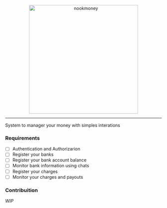 <p align="center">
  <img src="https://github.com/acmesquita/nookmoney/blob/main/packages/ui/assets/logo.png" alt="nookmoney" width="350px" />
</p>

---

System to manager your money with simples interations

### Requirements

- [ ] Authentication and Authorizarion
- [ ] Register your banks
- [ ] Register your bank account balance
- [ ] Monitor bank information using chats
- [ ] Register your charges
- [ ] Monitor your charges and payouts

### Contribuition

_WIP_
